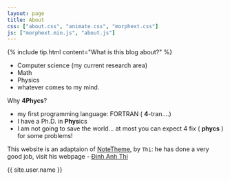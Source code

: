 ```yaml
---
layout: page
title: About
css: ["about.css", "animate.css", "morphext.css"]
js: ["morphext.min.js", "about.js"]
---
```



{% include tip.html content="What is this blog about?" %} 

- Computer science (my current research area)
- Math
- Physics
- whatever comes to my mind.

 Why **4Phycs**?

- my first programming language: FORTRAN ( **4**-tran....)
- I have a Ph.D. in **Phys**ics
- I am not going to save the world... at most you can expect 4 fix ( **phycs** ) for some problems!
  



This website is an adaptaion of [NoteTheme](https://dinhanhthi.github.io/notetheme/), by `Thi`: he has done a very good job, 
visit his webpage - [Đinh Anh Thi](http://dinhanhthi.com)



<div class="thi-signature">
    {{ site.user.name }}
</div>

